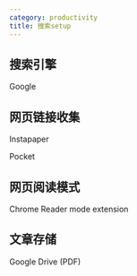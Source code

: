 ```yaml
---
category: productivity
title: 搜索setup
---
```


## 搜索引擎

Google

## 网页链接收集

Instapaper

Pocket

## 网页阅读模式

Chrome Reader mode extension

## 文章存储

Google Drive (PDF)
